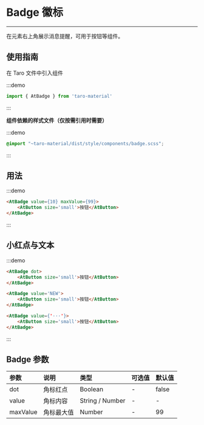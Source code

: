 # Badge 徽标

---

在元素右上角展示消息提醒，可用于按钮等组件。

## 使用指南

在 Taro 文件中引入组件

:::demo
```js
import { AtBadge } from 'taro-material'
```
:::

**组件依赖的样式文件（仅按需引用时需要）**

:::demo
```scss
@import "~taro-material/dist/style/components/badge.scss";
```
:::

## 用法

:::demo
```html
<AtBadge value={10} maxValue={99}>
    <AtButton size='small'>按钮</AtButton>
</AtBadge>
```
:::

## 小红点与文本

:::demo
```html
<AtBadge dot>
    <AtButton size='small'>按钮</AtButton>
</AtBadge>

<AtBadge value='NEW'>
    <AtButton size='small'>按钮</AtButton>
</AtBadge>

<AtBadge value={'···'}>
    <AtButton size='small'>按钮</AtButton>
</AtBadge>
```
:::

## Badge 参数

| 参数     | 说明       | 类型    | 可选值 | 默认值 |
|:---------|:-----------|:--------|:-------|:-------|
| dot      | 角标红点   | Boolean | -      | false  |
| value    | 角标内容   | String / Number  | -      | -      |
| maxValue | 角标最大值 | Number  | -      | 99     |
